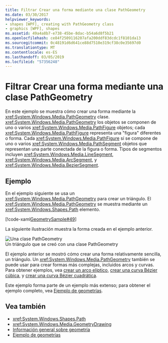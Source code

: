 ```yaml
---
title: Filtrar Crear una forma mediante una clase PathGeometry
ms.date: 03/30/2017
helpviewer_keywords:
- shapes [WPF], creating with PathGeometry class
- graphics [WPF], shapes
ms.assetid: 49a4a8b7-e738-45be-8dac-b54a6d8f5b21
ms.openlocfilehash: ce84f2509116207afa200ddf83dcdc1f8101da13
ms.sourcegitcommit: 0c48191d6d641ce88d7510e319cf38c0e35697d0
ms.translationtype: MT
ms.contentlocale: es-ES
ms.lasthandoff: 03/05/2019
ms.locfileid: "57356248"
---
```

# <a name="how-to-create-a-shape-by-using-a-pathgeometry"></a>Filtrar Crear una forma mediante una clase PathGeometry
En este ejemplo se muestra cómo crear una forma mediante la <xref:System.Windows.Media.PathGeometry> clase. <xref:System.Windows.Media.PathGeometry> los objetos se componen de uno o varios <xref:System.Windows.Media.PathFigure> objetos; cada <xref:System.Windows.Media.PathFigure> representa una "figura" diferentes o forma. Cada <xref:System.Windows.Media.PathFigure> sí se compone de uno o varios <xref:System.Windows.Media.PathSegment> objetos que representan una parte conectada de la figura o forma. Tipos de segmentos incluyen <xref:System.Windows.Media.LineSegment>, <xref:System.Windows.Media.ArcSegment>, y <xref:System.Windows.Media.BezierSegment>.  
  
## <a name="example"></a>Ejemplo  
 En el ejemplo siguiente se usa un <xref:System.Windows.Media.PathGeometry> para crear un triángulo. El <xref:System.Windows.Media.PathGeometry> se muestra mediante un <xref:System.Windows.Shapes.Path> elemento.  
  
 [!code-xaml[GeometrySample#49](~/samples/snippets/csharp/VS_Snippets_Wpf/GeometrySample/CS/pathgeometryexample.xaml#49)]  
  
 La siguiente ilustración muestra la forma creada en el ejemplo anterior.  
  
 ![Una clase PathGeometry](./media/wcpsdk-graphicsmm-pathgeometry-triangle.gif "wcpsdk_graphicsmm_pathgeometry_triangle")  
Un triángulo que se creó con una clase PathGeometry  
  
 El ejemplo anterior se mostró cómo crear una forma relativamente sencilla, un triángulo. Un <xref:System.Windows.Media.PathGeometry> también se puede usar para crear formas más complejas, incluidos arcos y curvas. Para obtener ejemplos, vea [crear un arco elíptico](how-to-create-an-elliptical-arc.md), [crear una curva Bézier cúbica](how-to-create-a-cubic-bezier-curve.md), y [crear una curva Bézier cuadrática](how-to-create-a-quadratic-bezier-curve.md).  
  
 Este ejemplo forma parte de un ejemplo más extenso; para obtener el ejemplo completo, vea [Ejemplo de geometrías](https://go.microsoft.com/fwlink/?LinkID=159989).  
  
## <a name="see-also"></a>Vea también
- <xref:System.Windows.Shapes.Path>
- <xref:System.Windows.Media.GeometryDrawing>
- [Información general sobre geometría](geometry-overview.md)
- [Ejemplo de geometrías](https://go.microsoft.com/fwlink/?LinkID=159989)
